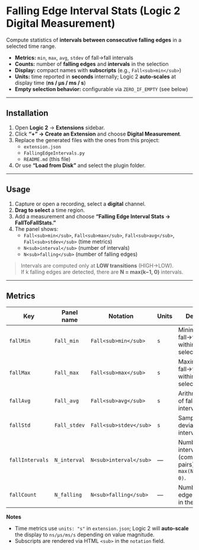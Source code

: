 # Falling Edge Interval Stats (Logic 2 Digital Measurement)

Compute statistics of **intervals between consecutive falling edges** in a selected time range.

- **Metrics:** `min`, `max`, `avg`, `stdev` of fall→fall intervals  
- **Counts:** number of **falling edges** and **intervals** in the selection  
- **Display:** compact names with **subscripts** (e.g., `Fall<sub>min</sub>`)  
- **Units:** time reported in **seconds** internally; Logic 2 **auto-scales** at display time (**ns / µs / ms / s**)  
- **Empty selection behavior:** configurable via `ZERO_IF_EMPTY` (see below)

---

## Installation

1. Open **Logic 2** → **Extensions** sidebar.
2. Click **“+” → Create an Extension** and choose **Digital Measurement**.
3. Replace the generated files with the ones from this project:
   - `extension.json`
   - `FallingEdgeIntervals.py`
   - `README.md` (this file)
4. Or use **“Load from Disk”** and select the plugin folder.

---

## Usage

1. Capture or open a recording, select a **digital** channel.
2. **Drag to select** a time region.
3. Add a measurement and choose **“Falling Edge Interval Stats → FallToFallStats.”**
4. The panel shows:
   - `Fall<sub>min</sub>`, `Fall<sub>max</sub>`, `Fall<sub>avg</sub>`, `Fall<sub>stdev</sub>` (time metrics)
   - `N<sub>interval</sub>` (number of intervals)
   - `N<sub>falling</sub>` (number of falling edges)

> Intervals are computed only at **LOW transitions** (HIGH→LOW).  
> If k falling edges are detected, there are **N = max(k−1, 0)** intervals.

---

## Metrics

| Key             | Panel name   | Notation               | Units | Description |
|-----------------|--------------|------------------------|-------|-------------|
| `fallMin`       | `Fall_min`   | `Fall<sub>min</sub>`   | `s`   | Minimum fall→fall interval within the selection. |
| `fallMax`       | `Fall_max`   | `Fall<sub>max</sub>`   | `s`   | Maximum fall→fall interval within the selection. |
| `fallAvg`       | `Fall_avg`   | `Fall<sub>avg</sub>`   | `s`   | Arithmetic mean of fall→fall intervals. |
| `fallStd`       | `Fall_stdev` | `Fall<sub>stdev</sub>` | `s`   | Sample standard deviation of intervals (N−1). |
| `fallIntervals` | `N_interval` | `N<sub>interval</sub>` | —     | Number of intervals (computed pairs), i.e., `max(N_falling−1, 0)`. |
| `fallCount`     | `N_falling`  | `N<sub>falling</sub>`  | —     | Number of falling edges detected in the selection. |

**Notes**

- Time metrics use `units: "s"` in `extension.json`; Logic 2 will **auto-scale** the display to `ns/µs/ms/s` depending on value magnitude.
- Subscripts are rendered via HTML `<sub>` in the `notation` field.
